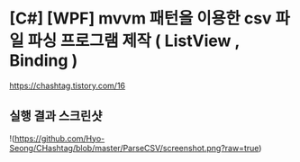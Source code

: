 # [C#] [WPF] mvvm 패턴을 이용한 csv 파일 파싱 프로그램 제작 ( ListView , Binding )

https://chashtag.tistory.com/16

## 실행 결과 스크린샷
!(https://github.com/Hyo-Seong/CHashtag/blob/master/ParseCSV/screenshot.png?raw=true)